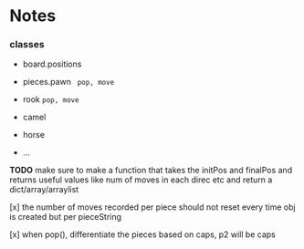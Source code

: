 # Notes

### classes
- board.positions
- pieces.pawn
`` pop, move``

- rook ``pop, move``
- camel
- horse
- ...

**TODO**
make sure to make a function that takes the initPos and finalPos and returns useful values like num of moves in each direc etc and return a dict/array/arraylist 

[x] the number of moves recorded per piece should not reset every time obj is created but per pieceString

[x] when pop(), differentiate the pieces based on caps, p2 will be caps
